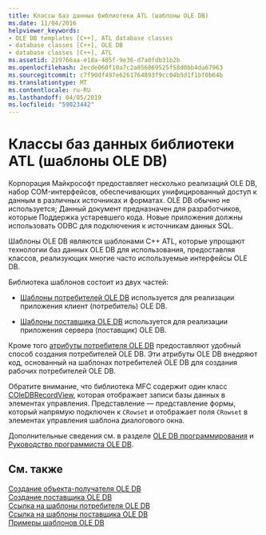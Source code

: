 ```yaml
---
title: Классы баз данных библиотеки ATL (шаблоны OLE DB)
ms.date: 11/04/2016
helpviewer_keywords:
- OLE DB templates [C++], ATL database classes
- database classes [C++], OLE DB
- database classes [C++], ATL
ms.assetid: 219766aa-e18a-405f-9e36-d7a0fdb31b2b
ms.openlocfilehash: 2ecde060f10a7c2a056869525f58d0bb4da67963
ms.sourcegitcommit: c7f90df497e6261764893f9cc04b5d1f1bf0b64b
ms.translationtype: MT
ms.contentlocale: ru-RU
ms.lasthandoff: 04/05/2019
ms.locfileid: "59023442"
---
```

# <a name="atl-database-classes-ole-db-templates"></a>Классы баз данных библиотеки ATL (шаблоны OLE DB)

Корпорация Майкрософт предоставляет несколько реализаций OLE DB, набор COM-интерфейсов, обеспечивающих унифицированный доступ к данным в различных источниках и форматах.  OLE DB обычно не используется; Данный документ предназначен для разработчиков, которые Поддержка устаревшего кода. Новые приложения должны использовать ODBC для подключения к источникам данных SQL.

Шаблоны OLE DB являются шаблонами C++ ATL, которые упрощают технологии баз данных OLE DB для использования, предоставляя классов, реализующих многие часто используемые интерфейсы OLE DB.

Библиотека шаблонов состоит из двух частей:

- [Шаблоны потребителей OLE DB](../data/oledb/ole-db-consumer-templates-cpp.md) используется для реализации приложения клиент (потребитель) OLE DB.

- [Шаблоны поставщика OLE DB](../data/oledb/ole-db-provider-templates-cpp.md) используется для реализации приложения сервера (поставщик) OLE DB.

Кроме того [атрибуты потребителя OLE DB](../windows/ole-db-consumer-attributes.md) предоставляют удобный способ создания потребителей OLE DB. Эти атрибуты OLE DB внедряют код, основанный на шаблонах потребителей OLE DB для создания рабочих потребителей OLE DB.

Обратите внимание, что библиотека MFC содержит один класс [COleDBRecordView](../mfc/reference/coledbrecordview-class.md), которая отображает записи базы данных в элементах управления. Представление — представление формы, который напрямую подключен к `CRowset` и отображает поля `CRowset` в элементах управления шаблона диалогового окна.

Дополнительные сведения см. в разделе [OLE DB программирования](../data/oledb/ole-db-programming.md) и [Руководство программиста OLE DB](/sql/connect/oledb/ole-db/oledb-driver-for-sql-server-programming).

## <a name="see-also"></a>См. также

[Создание объекта-получателя OLE DB](../data/oledb/creating-an-ole-db-consumer.md)<br/>
[Создание поставщика OLE DB](../data/oledb/creating-an-ole-db-provider.md)<br/>
[Ссылка на шаблоны потребителя OLE DB](../data/oledb/ole-db-consumer-templates-reference.md)<br/>
[Ссылка на шаблоны поставщика OLE DB](../data/oledb/ole-db-provider-templates-reference.md)<br/>
[Примеры шаблонов OLE DB](https://github.com/Microsoft/VCSamples)